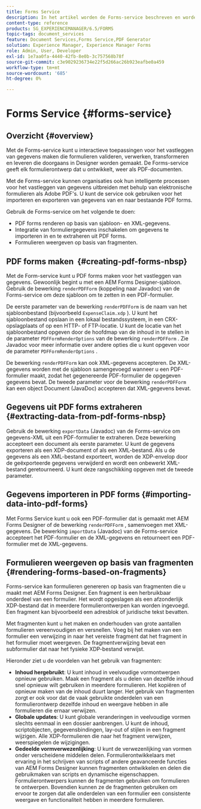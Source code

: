 ```yaml
---
title: Forms Service
description: In het artikel worden de Forms-service beschreven en worden de taken beschreven die u met Forms kunt uitvoeren.
content-type: reference
products: SG_EXPERIENCEMANAGER/6.5/FORMS
topic-tags: document_services
feature: Document Services,Forms Service,PDF Generator
solution: Experience Manager, Experience Manager Forms
role: Admin, User, Developer
exl-id: 1e7aa0fa-4440-42fb-8e0b-3c757568b78f
source-git-commit: c3e9029236734e22f5d266ac26b923eafbe0a459
workflow-type: tm+mt
source-wordcount: '685'
ht-degree: 0%

---
```


# Forms Service {#forms-service}

## Overzicht {#overview}

Met de Forms-service kunt u interactieve toepassingen voor het vastleggen van gegevens maken die formulieren valideren, verwerken, transformeren en leveren die doorgaans in Designer worden gemaakt. De Forms-service geeft elk formulierontwerp dat u ontwikkelt, weer als PDF-documenten.

Met de Forms-service kunnen organisaties ook hun intelligente processen voor het vastleggen van gegevens uitbreiden met behulp van elektronische formulieren als Adobe PDF&#39;s. U kunt de service ook gebruiken voor het importeren en exporteren van gegevens van en naar bestaande PDF forms.

Gebruik de Forms-service om het volgende te doen:

* PDF forms renderen op basis van sjabloon- en XML-gegevens.
* Integratie van formuliergegevens inschakelen om gegevens te importeren in en te extraheren uit PDF forms.
* Formulieren weergeven op basis van fragmenten.

## PDF forms maken  {#creating-pdf-forms-nbsp}

Met de Form-service kunt u PDF forms maken voor het vastleggen van gegevens. Gewoonlijk begint u met een AEM Forms Designer-sjabloon. Gebruik de bewerking `renderPDFForm` (koppeling naar Javadoc) van de Forms-service om deze sjabloon om te zetten in een PDF-formulier.

De eerste parameter van de bewerking `renderPDFForm` is de naam van het sjabloonbestand (bijvoorbeeld `ExpenseClaim.xdp` ). U kunt het sjabloonbestand opslaan in een lokaal bestandssysteem, in een CRX-opslagplaats of op een HTTP- of FTP-locatie. U kunt de locatie van het sjabloonbestand opgeven door de hoofdmap van de inhoud in te stellen in de parameter `PDFFormRenderOptions` van de bewerking `renderPDFForm` . Zie Javadoc voor meer informatie over andere opties die u kunt opgeven voor de parameter `PDFFormRenderOptions` .

De bewerking `renderPDFForm` kan ook XML-gegevens accepteren. De XML-gegevens worden met de sjabloon samengevoegd wanneer u een PDF-formulier maakt, zodat het gegenereerde PDF-formulier de opgegeven gegevens bevat. De tweede parameter voor de bewerking `renderPDFForm` kan een object Document (JavaDoc) accepteren dat XML-gegevens bevat.

## Gegevens uit PDF forms extraheren  {#extracting-data-from-pdf-forms-nbsp}

Gebruik de bewerking `exportData` (Javadoc) van de Forms-service om gegevens-XML uit een PDF-formulier te extraheren. Deze bewerking accepteert een document als eerste parameter. U kunt de gegevens exporteren als een XDP-document of als een XML-bestand. Als u de gegevens als een XML-bestand exporteert, worden de XDP-envelop door de geëxporteerde gegevens verwijderd en wordt een onbewerkt XML-bestand geretourneerd. U kunt deze rangschikking opgeven met de tweede parameter.

## Gegevens importeren in PDF forms {#importing-data-into-pdf-forms}

Met Forms Service kunt u ook een PDF-formulier dat is gemaakt met AEM Forms Designer of de bewerking `renderPDFForm` , samenvoegen met XML-gegevens. De bewerking `importData` (Javadoc) van de Forms-service accepteert het PDF-formulier en de XML-gegevens en retourneert een PDF-formulier met de XML-gegevens.

## Formulieren weergeven op basis van fragmenten {#rendering-forms-based-on-fragments}

Forms-service kan formulieren genereren op basis van fragmenten die u maakt met AEM Forms Designer. Een fragment is een herbruikbaar onderdeel van een formulier. Het wordt opgeslagen als een afzonderlijk XDP-bestand dat in meerdere formulierontwerpen kan worden ingevoegd. Een fragment kan bijvoorbeeld een adresblok of juridische tekst bevatten.

Met fragmenten kunt u het maken en onderhouden van grote aantallen formulieren vereenvoudigen en versnellen. Voeg bij het maken van een formulier een verwijzing in naar het vereiste fragment dat het fragment in het formulier moet weergeven. De fragmentverwijzing bevat een subformulier dat naar het fysieke XDP-bestand verwijst.

Hieronder ziet u de voordelen van het gebruik van fragmenten:

* **Inhoud hergebruikt**: U kunt inhoud in veelvoudige vormontwerpen opnieuw gebruiken. Maak een fragment als u delen van dezelfde inhoud snel opnieuw wilt gebruiken in meerdere formulieren. Het kopiëren of opnieuw maken van de inhoud duurt langer. Het gebruik van fragmenten zorgt er ook voor dat de vaak gebruikte onderdelen van een formulierontwerp dezelfde inhoud en weergave hebben in alle formulieren die ernaar verwijzen.
* **Globale updates**: U kunt globale veranderingen in veelvoudige vormen slechts eenmaal in een dossier aanbrengen. U kunt de inhoud, scriptobjecten, gegevensbindingen, lay-out of stijlen in een fragment wijzigen. Alle XDP-formulieren die naar het fragment verwijzen, weerspiegelen de wijzigingen.
* **Gedeelde vormverwezenlijking**: U kunt de verwezenlijking van vormen onder verscheidene middelen delen. Formulierontwikkelaars met ervaring in het schrijven van scripts of andere geavanceerde functies van AEM Forms Designer kunnen fragmenten ontwikkelen en delen die gebruikmaken van scripts en dynamische eigenschappen. Formulierontwerpers kunnen de fragmenten gebruiken om formulieren te ontwerpen. Bovendien kunnen ze de fragmenten gebruiken om ervoor te zorgen dat alle onderdelen van een formulier een consistente weergave en functionaliteit hebben in meerdere formulieren.
